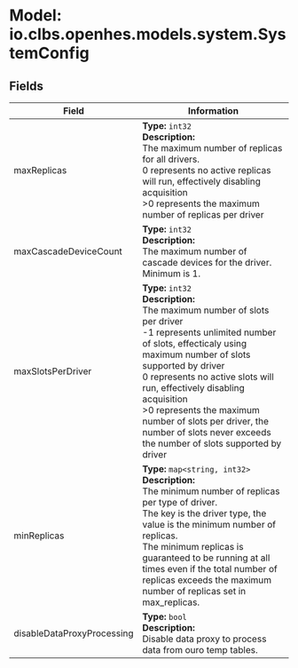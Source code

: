 # Model: io.clbs.openhes.models.system.SystemConfig

## Fields

| Field | Information |
| --- | --- |
| maxReplicas | <b>Type:</b> `int32`<br><b>Description:</b><br>The maximum number of replicas for all drivers.<br>    0 represents no active replicas will run, effectively disabling acquisition<br>   >0 represents the maximum number of replicas per driver |
| maxCascadeDeviceCount | <b>Type:</b> `int32`<br><b>Description:</b><br>The maximum number of cascade devices for the driver. Minimum is 1. |
| maxSlotsPerDriver | <b>Type:</b> `int32`<br><b>Description:</b><br>The maximum number of slots per driver<br>   -1 represents unlimited number of slots, effecticaly using maximum number of slots supported by driver<br>    0 represents no active slots will run, effectively disabling acquisition<br>   >0 represents the maximum number of slots per driver, the number of slots never exceeds the number of slots supported by driver |
| minReplicas | <b>Type:</b> `map<string, int32>`<br><b>Description:</b><br>The minimum number of replicas per type of driver.<br> The key is the driver type, the value is the minimum number of replicas.<br> The minimum replicas is guaranteed to be running at all times even if the total number of replicas exceeds the maximum number of replicas set in max_replicas. |
| disableDataProxyProcessing | <b>Type:</b> `bool`<br><b>Description:</b><br>Disable data proxy to process data from ouro temp tables. |

